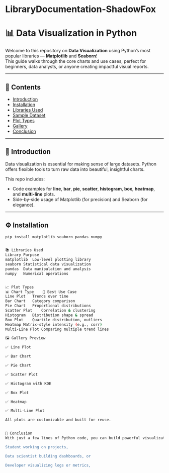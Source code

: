 # LibraryDocumentation-ShadowFox
# 📊 Data Visualization in Python

Welcome to this repository on **Data Visualization** using Python’s most popular libraries — **Matplotlib** and **Seaborn**!  
This guide walks through the core charts and use cases, perfect for beginners, data analysts, or anyone creating impactful visual reports.

---

## 📌 Contents

- [Introduction](#introduction)
- [Installation](#installation)
- [Libraries Used](#libraries-used)
- [Sample Dataset](#sample-dataset)
- [Plot Types](#plot-types)
- [Gallery](#gallery)
- [Conclusion](#conclusion)

---

## 🧠 Introduction

Data visualization is essential for making sense of large datasets. Python offers flexible tools to turn raw data into beautiful, insightful charts.

This repo includes:
- Code examples for **line**, **bar**, **pie**, **scatter**, **histogram**, **box**, **heatmap**, and **multi-line** plots.
- Side-by-side usage of Matplotlib (for precision) and Seaborn (for elegance).

---

## ⚙️ Installation

```bash
pip install matplotlib seaborn pandas numpy


📚 Libraries Used
Library	Purpose
matplotlib	Low-level plotting library
seaborn	Statistical data visualization
pandas	Data manipulation and analysis
numpy	Numerical operations


📈 Plot Types
📊 Chart Type	📌 Best Use Case
Line Plot	Trends over time
Bar Chart	Category comparison
Pie Chart	Proportional distributions
Scatter Plot	Correlation & clustering
Histogram	Distribution shape & spread
Box Plot	Quartile distribution, outliers
Heatmap	Matrix-style intensity (e.g., corr)
Multi-Line Plot	Comparing multiple trend lines

🖼️ Gallery Preview

✅ Line Plot

✅ Bar Chart

✅ Pie Chart

✅ Scatter Plot

✅ Histogram with KDE

✅ Box Plot

✅ Heatmap

✅ Multi-Line Plot

All plots are customizable and built for reuse.


🎯 Conclusion
With just a few lines of Python code, you can build powerful visualizations. Whether you're a:

Student working on projects,

Data scientist building dashboards, or

Developer visualizing logs or metrics,


